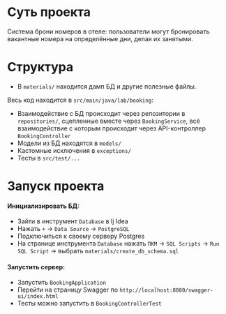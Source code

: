 # Суть проекта
Система брони номеров в отеле: пользователи могут бронировать вакантные номера
на определённые дни, делая их занятыми.

# Структура
- В `materials/` находится дамп БД и другие полезные файлы.

Весь код находится в `src/main/java/lab/booking`:
- Взаимодействие с БД происходит через репозитории в `repositories/`, сцепленные вместе через
`BookingService`, всё взаимодействие с которым происходит через API-контроллер `BookingController`
- Модели из БД находятся в `models/`
- Кастомные исключения в `exceptions/`
- Тесты в `src/test/...`

# Запуск проекта
#### Инициализировать БД:
- Зайти в инструмент `Database` в Ij Idea
- Нажать `+` -> `Data Source` -> `PostgreSQL`
- Подключиться к своему серверу Postgres
- На странице инструмента `Database` нажать `ПКМ` -> `SQL Scripts` -> `Run SQL Script` -> выбрать
`materials/create_db_schema.sql`
#### Запустить сервер:
- Запустить `BookingApplication`
- Перейти на страницу Swagger по `http://localhost:8080/swagger-ui/index.html`
- Тесты можно запустить в `BookingControllerTest`
